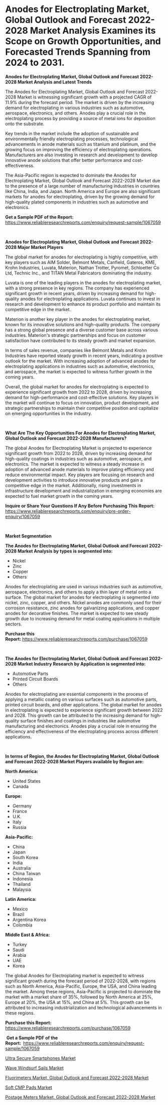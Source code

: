 <p><h1>Anodes for Electroplating Market, Global Outlook and Forecast 2022-2028 Market Analysis Examines its Scope on Growth Opportunities, and Forecasted Trends Spanning from 2024 to 2031.</h1></p><p><strong>Anodes for Electroplating Market, Global Outlook and Forecast 2022-2028 Market Analysis and Latest Trends</strong></p>
<p><p>The Anodes for Electroplating Market, Global Outlook and Forecast 2022-2028 Market is witnessing significant growth with a projected CAGR of 11.9% during the forecast period. The market is driven by the increasing demand for electroplating in various industries such as automotive, aerospace, electronics, and others. Anodes play a crucial role in the electroplating process by providing a source of metal ions for deposition onto the substrate.</p><p>Key trends in the market include the adoption of sustainable and environmentally friendly electroplating processes, technological advancements in anode materials such as titanium and platinum, and the growing focus on improving the efficiency of electroplating operations. Manufacturers are also investing in research and development to develop innovative anode solutions that offer better performance and cost-effectiveness.</p><p>The Asia-Pacific region is expected to dominate the Anodes for Electroplating Market, Global Outlook and Forecast 2022-2028 Market due to the presence of a large number of manufacturing industries in countries like China, India, and Japan. North America and Europe are also significant markets for anodes for electroplating, driven by the growing demand for high-quality plated components in industries such as automotive and electronics.</p></p>
<p><strong>Get a Sample PDF of the Report:&nbsp;</strong> <a href="https://www.reliableresearchreports.com/enquiry/request-sample/1067059">https://www.reliableresearchreports.com/enquiry/request-sample/1067059</a></p>
<p>&nbsp;</p>
<p><strong>Anodes for Electroplating Market, Global Outlook and Forecast 2022-2028 Major Market Players</strong></p>
<p><p>The global market for anodes for electroplating is highly competitive, with key players such as AIM Solder, Belmont Metals, Canfield, Gateros, KME, Krohn Industries, Luvata, Materion, Nathan Trotter, Pyromet, Schloetter Co Ltd, Technic Inc., and TITAN Metal Fabricators dominating the industry.</p><p>Luvata is one of the leading players in the anodes for electroplating market, with a strong presence in key regions. The company has experienced significant growth in recent years, driven by increasing demand for high-quality anodes for electroplating applications. Luvata continues to invest in research and development to enhance its product portfolio and maintain its competitive edge in the market.</p><p>Materion is another key player in the anodes for electroplating market, known for its innovative solutions and high-quality products. The company has a strong global presence and a diverse customer base across various industries. Materion's strategic partnerships and focus on customer satisfaction have contributed to its steady growth and market expansion.</p><p>In terms of sales revenue, companies like Belmont Metals and Krohn Industries have reported steady growth in recent years, indicating a positive outlook for the market. With increasing adoption of advanced anodes for electroplating applications in industries such as automotive, electronics, and aerospace, the market is expected to witness further growth in the coming years.</p><p>Overall, the global market for anodes for electroplating is expected to experience significant growth from 2022 to 2028, driven by increasing demand for high-performance and cost-effective solutions. Key players in the market will continue to focus on innovation, product development, and strategic partnerships to maintain their competitive position and capitalize on emerging opportunities in the industry.</p></p>
<p>&nbsp;</p>
<p><strong>What Are The Key Opportunities For Anodes for Electroplating Market, Global Outlook and Forecast 2022-2028 Manufacturers?</strong></p>
<p><p>The global Anodes for Electroplating Market is projected to experience significant growth from 2022 to 2028, driven by increasing demand for high-quality coatings in industries such as automotive, aerospace, and electronics. The market is expected to witness a steady increase in adoption of advanced anode materials to improve plating efficiency and reduce environmental impact. Key players are focusing on research and development activities to introduce innovative products and gain a competitive edge in the market. Additionally, rising investments in infrastructure development and industrialization in emerging economies are expected to fuel market growth in the coming years.</p></p>
<p><strong>Inquire or Share Your Questions If Any Before Purchasing This Report:</strong> <a href="https://www.reliableresearchreports.com/enquiry/pre-order-enquiry/1067059">https://www.reliableresearchreports.com/enquiry/pre-order-enquiry/1067059</a></p>
<p>&nbsp;</p>
<p><strong>Market Segmentation</strong></p>
<p><strong>The Anodes for Electroplating Market, Global Outlook and Forecast 2022-2028 Market Analysis by types is segmented into:</strong></p>
<p><ul><li>Nickel</li><li>Zinc</li><li>Copper</li><li>Others</li></ul></p>
<p><p>Anodes for electroplating are used in various industries such as automotive, aerospace, electronics, and others to apply a thin layer of metal onto a surface. The global market for anodes for electroplating is segmented into nickel, zinc, copper, and others. Nickel anodes are commonly used for their corrosion resistance, zinc anodes for galvanizing applications, and copper anodes for decorative finishes. The market is expected to see steady growth due to increasing demand for metal coating applications in multiple sectors.</p></p>
<p><strong>Purchase this Report:&nbsp;</strong><a href="https://www.reliableresearchreports.com/purchase/1067059">https://www.reliableresearchreports.com/purchase/1067059</a></p>
<p>&nbsp;</p>
<p><strong>The Anodes for Electroplating Market, Global Outlook and Forecast 2022-2028 Market Industry Research by Application is segmented into:</strong></p>
<p><ul><li>Automotive Parts</li><li>Printed Circuit Boards</li><li>Others</li></ul></p>
<p><p>Anodes for electroplating are essential components in the process of applying a metallic coating on various surfaces such as automotive parts, printed circuit boards, and other applications. The global market for anodes in electroplating is expected to experience significant growth between 2022 and 2028. This growth can be attributed to the increasing demand for high-quality surface finishes and coatings in industries like automotive manufacturing and electronics. Anodes play a crucial role in ensuring the efficiency and effectiveness of the electroplating process across different applications.</p></p>
<p>&nbsp;</p>
<p><strong>In terms of Region, the Anodes for Electroplating Market, Global Outlook and Forecast 2022-2028 Market Players available by Region are:</strong></p>
<p>
    <p> <strong> North America: </strong>
        <ul>
            <li>United States</li>
            <li>Canada</li>
        </ul>
        </p> 
    <p> <strong> Europe: </strong>
        <ul>
            <li>Germany</li>
            <li>France</li>
            <li>U.K.</li>
            <li>Italy</li>
            <li>Russia</li>
        </ul>
        </p> 
    <p> <strong> Asia-Pacific: </strong>
        <ul>
            <li>China</li>
            <li>Japan</li>
            <li>South Korea</li>
            <li>India</li>
            <li>Australia</li>
            <li>China Taiwan</li>
            <li>Indonesia</li>
            <li>Thailand</li>
            <li>Malaysia</li>
        </ul>
        </p> 
    <p> <strong> Latin America: </strong>
        <ul>
            <li>Mexico</li>
            <li>Brazil</li>
            <li>Argentina Korea</li>
            <li>Colombia</li>
        </ul>
        </p> 
    <p> <strong> Middle East & Africa: </strong>
        <ul>
            <li>Turkey</li>
            <li>Saudi</li>
            <li>Arabia</li>
            <li>UAE</li>
            <li>Korea</li>
        </ul>
    </p>
    </p>
<p><p>The global Anodes for Electroplating market is expected to witness significant growth during the forecast period of 2022-2028, with regions such as North America, Asia-Pacific, Europe, the USA, and China leading the market. Among these regions, Asia-Pacific is projected to dominate the market with a market share of 35%, followed by North America at 25%, Europe at 20%, the USA at 15%, and China at 5%. This growth can be attributed to increasing industrialization and technological advancements in these regions.</p></p>
<p><strong>Purchase this Report: </strong><a href="https://www.reliableresearchreports.com/purchase/1067059">https://www.reliableresearchreports.com/purchase/1067059</a></p>
<p>&nbsp;<strong>Get a Sample PDF of the Report:&nbsp;&nbsp;</strong><a href="https://www.reliableresearchreports.com/enquiry/request-sample/1067059">https://www.reliableresearchreports.com/enquiry/request-sample/1067059</a></p>
<p><strong></strong></p>
<p><p><a href="https://medium.com/@gloriariley1968/ultra-secure-smartphones-market-comprehensive-assessment-by-type-application-and-geography-900fa9a375f3">Ultra Secure Smartphones Market</a></p><p><a href="https://medium.com/@leatharohan/wave-windsurf-sails-market-size-market-outlook-and-market-forecast-2024-to-2031-d60b3959f45f">Wave Windsurf Sails Market</a></p><p><a href="https://github.com/globismark/Market-Research-Report-List-1/blob/main/fluorimeters-market-global-outlook-and-forecast-2022-2028-market.md">Fluorimeters Market, Global Outlook and Forecast 2022-2028 Market</a></p><p><a href="https://medium.com/@gloriariley1968/soft-cmp-pads-market-research-report-its-history-and-forecast-2024-to-2031-b77c0ee1a3ed">Soft CMP Pads Market</a></p><p><a href="https://github.com/lylyparadise/Market-Research-Report-List-1/blob/main/postage-meters-market-global-outlook-and-forecast-2022-2028-market.md">Postage Meters Market, Global Outlook and Forecast 2022-2028 Market</a></p></p>